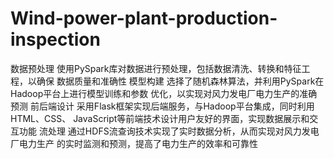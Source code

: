 # Wind-power-plant-production-inspection
数据预处理
使用PySpark库对数据进行预处理，包括数据清洗、转换和特征工程，以确保
数据质量和准确性
模型构建
选择了随机森林算法，并利用PySpark在Hadoop平台上进行模型训练和参数
优化，以实现对风力发电厂电力生产的准确预测
前后端设计
采用Flask框架实现后端服务，与Hadoop平台集成，同时利用HTML、CSS、
JavaScript等前端技术设计用户友好的界面，实现数据展示和交互功能
流处理
通过HDFS流查询技术实现了实时数据分析，从而实现对风力发电厂电力生产
的实时监测和预测，提高了电力生产的效率和可靠性
